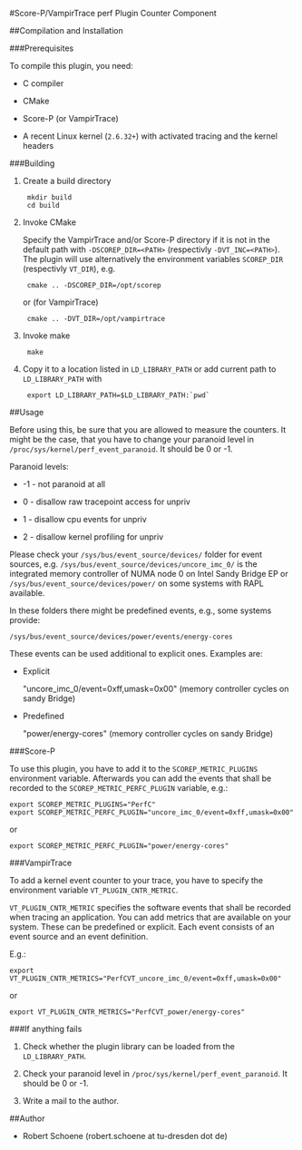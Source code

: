 #Score-P/VampirTrace perf Plugin Counter Component

##Compilation and Installation

###Prerequisites

To compile this plugin, you need:

* C compiler

* CMake

* Score-P (or VampirTrace)

* A recent Linux kernel (`2.6.32+`) with activated tracing and the kernel headers

###Building

1. Create a build directory

        mkdir build
        cd build

2. Invoke CMake

    Specify the VampirTrace and/or Score-P directory if it is not in the default path with
    `-DSCOREP_DIR=<PATH>` (respectivly `-DVT_INC=<PATH>`). The plugin will use alternatively the
    environment variables `SCOREP_DIR` (respectivly `VT_DIR`), e.g.

        cmake .. -DSCOREP_DIR=/opt/scorep

    or (for VampirTrace)

        cmake .. -DVT_DIR=/opt/vampirtrace

3. Invoke make

        make

4. Copy it to a location listed in `LD_LIBRARY_PATH` or add current path to `LD_LIBRARY_PATH` with

        export LD_LIBRARY_PATH=$LD_LIBRARY_PATH:`pwd`

##Usage

Before using this, be sure that you are allowed to measure the counters. It might be the case, that
you have to change your paranoid level in `/proc/sys/kernel/perf_event_paranoid`. It should be 0 or
-1.

Paranoid levels:

 *  -1 - not paranoid at all

 *   0 - disallow raw tracepoint access for unpriv

 *   1 - disallow cpu events for unpriv

 *   2 - disallow kernel profiling for unpriv

Please check your `/sys/bus/event_source/devices/` folder for event sources, e.g.
`/sys/bus/event_source/devices/uncore_imc_0/` is the integrated memory controller of NUMA node 0 on
Intel Sandy Bridge EP or `/sys/bus/event_source/devices/power/` on some systems with RAPL
available.

In these folders there might be predefined events, e.g., some systems provide:

    /sys/bus/event_source/devices/power/events/energy-cores

These events can be used additional to explicit ones. Examples are:

* Explicit

    "uncore_imc_0/event=0xff,umask=0x00" (memory controller cycles on sandy Bridge)

* Predefined

    "power/energy-cores" (memory controller cycles on sandy Bridge)

###Score-P

To use this plugin, you have to add it to the `SCOREP_METRIC_PLUGINS` environment variable.
Afterwards you can add the events that shall be recorded to the `SCOREP_METRIC_PERFC_PLUGIN`
variable, e.g.:

    export SCOREP_METRIC_PLUGINS="PerfC"
    export SCOREP_METRIC_PERFC_PLUGIN="uncore_imc_0/event=0xff,umask=0x00"

or

    export SCOREP_METRIC_PERFC_PLUGIN="power/energy-cores"

###VampirTrace

To add a kernel event counter to your trace, you have to specify the environment variable
`VT_PLUGIN_CNTR_METRIC`.

`VT_PLUGIN_CNTR_METRIC` specifies the software events that shall be recorded
when tracing an application. You can add metrics that are available on your system. These can be
predefined or explicit. Each event consists of an event source and an event definition.

E.g.:

    export VT_PLUGIN_CNTR_METRICS="PerfCVT_uncore_imc_0/event=0xff,umask=0x00"

or

    export VT_PLUGIN_CNTR_METRICS="PerfCVT_power/energy-cores"

###If anything fails

1. Check whether the plugin library can be loaded from the `LD_LIBRARY_PATH`.

2. Check your paranoid level in `/proc/sys/kernel/perf_event_paranoid`. It should be 0 or -1.

3. Write a mail to the author.

##Author

* Robert Schoene (robert.schoene at tu-dresden dot de)
